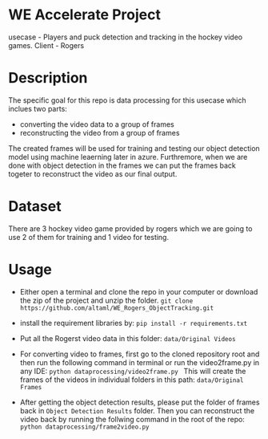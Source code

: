 # WE Accelerate Project
usecase - Players and puck detection and tracking in the hockey video games.
Client - Rogers


# Description

The specific goal for this repo is data processing for this usecase which inclues two parts:
* converting the video data to a group of frames
* reconstructing the video from a group of frames

The created frames will be used for training and testing our object detection model using machine leaerning later in azure. 
Furthremore, when we are done with object detection in the frames we can put the frames back togeter to reconstruct the video as our final output. 


# Dataset
There are 3 hockey video game provided by rogers which we are going to use 2 of them for training and 1 video for testing.

# Usage
* Either open a terminal and clone the repo in your computer or download the zip of the project and unzip the folder.
```git clone https://github.com/altaml/WE_Rogers_ObjectTracking.git```

* install the requirement libraries by: ```pip install -r requirements.txt```

* Put all the Rogerst video data in this folder: ``` data/Original Videos ```
* For converting video to frames, first go to the cloned repository root and then run the following command in terminal or run the video2frame.py in any IDE:
```python dataprocessing/video2frame.py ```
This will create the frames of the videos in individual folders in this path: ``` data/Original Frames ```

* After getting the object detection results, please put the folder of frames back in ```Object Detection Results``` folder. Then you can reconstruct the video back by running the follwing command in the root of the repo:
```python dataprocessing/frame2video.py```
